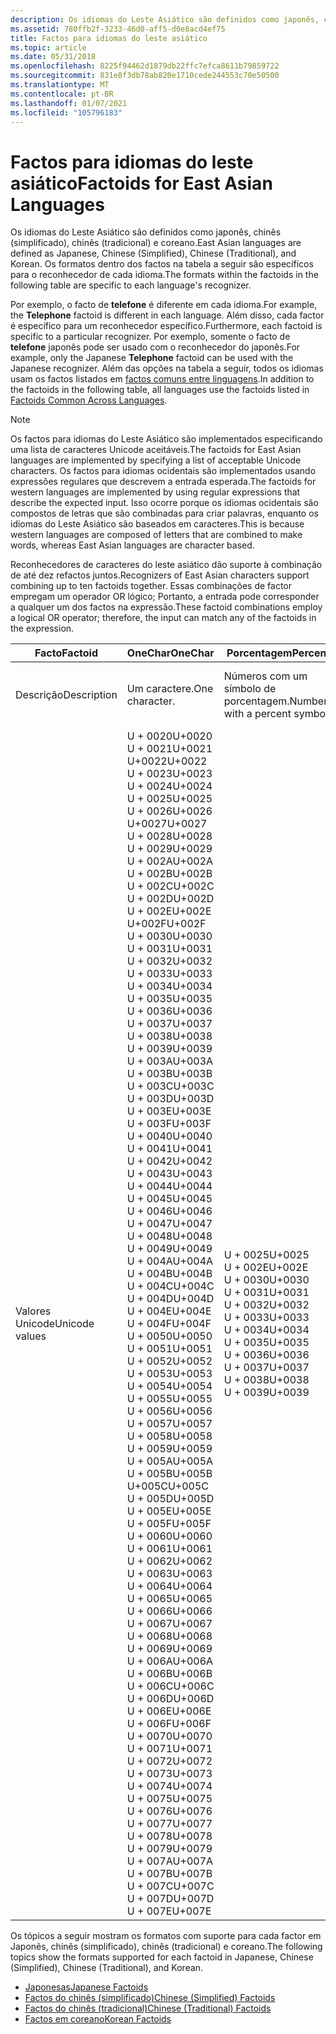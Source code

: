 ```yaml
---
description: Os idiomas do Leste Asiático são definidos como japonês, chinês (simplificado), chinês (tradicional) e coreano.
ms.assetid: 780ffb2f-3233-46d0-aff5-d0e8acd4ef75
title: Factos para idiomas do leste asiático
ms.topic: article
ms.date: 05/31/2018
ms.openlocfilehash: 8225f94462d1879db22ffc7efca8611b79859722
ms.sourcegitcommit: 831e8f3db78ab820e1710cede244553c70e50500
ms.translationtype: MT
ms.contentlocale: pt-BR
ms.lasthandoff: 01/07/2021
ms.locfileid: "105796183"
---
```

# <a name="factoids-for-east-asian-languages"></a><span data-ttu-id="cb90d-103">Factos para idiomas do leste asiático</span><span class="sxs-lookup"><span data-stu-id="cb90d-103">Factoids for East Asian Languages</span></span>

<span data-ttu-id="cb90d-104">Os idiomas do Leste Asiático são definidos como japonês, chinês (simplificado), chinês (tradicional) e coreano.</span><span class="sxs-lookup"><span data-stu-id="cb90d-104">East Asian languages are defined as Japanese, Chinese (Simplified), Chinese (Traditional), and Korean.</span></span> <span data-ttu-id="cb90d-105">Os formatos dentro dos factos na tabela a seguir são específicos para o reconhecedor de cada idioma.</span><span class="sxs-lookup"><span data-stu-id="cb90d-105">The formats within the factoids in the following table are specific to each language's recognizer.</span></span>

<span data-ttu-id="cb90d-106">Por exemplo, o facto de **telefone** é diferente em cada idioma.</span><span class="sxs-lookup"><span data-stu-id="cb90d-106">For example, the **Telephone** factoid is different in each language.</span></span> <span data-ttu-id="cb90d-107">Além disso, cada factor é específico para um reconhecedor específico.</span><span class="sxs-lookup"><span data-stu-id="cb90d-107">Furthermore, each factoid is specific to a particular recognizer.</span></span> <span data-ttu-id="cb90d-108">Por exemplo, somente o facto de **telefone** japonês pode ser usado com o reconhecedor do japonês.</span><span class="sxs-lookup"><span data-stu-id="cb90d-108">For example, only the Japanese **Telephone** factoid can be used with the Japanese recognizer.</span></span> <span data-ttu-id="cb90d-109">Além das opções na tabela a seguir, todos os idiomas usam os factos listados em [factos comuns entre linguagens](factoids-common-across-languages.md).</span><span class="sxs-lookup"><span data-stu-id="cb90d-109">In addition to the factoids in the following table, all languages use the factoids listed in [Factoids Common Across Languages](factoids-common-across-languages.md).</span></span>

> [!Note]  
> <span data-ttu-id="cb90d-110">Os factos para idiomas do Leste Asiático são implementados especificando uma lista de caracteres Unicode aceitáveis.</span><span class="sxs-lookup"><span data-stu-id="cb90d-110">The factoids for East Asian languages are implemented by specifying a list of acceptable Unicode characters.</span></span> <span data-ttu-id="cb90d-111">Os factos para idiomas ocidentais são implementados usando expressões regulares que descrevem a entrada esperada.</span><span class="sxs-lookup"><span data-stu-id="cb90d-111">The factoids for western languages are implemented by using regular expressions that describe the expected input.</span></span> <span data-ttu-id="cb90d-112">Isso ocorre porque os idiomas ocidentais são compostos de letras que são combinadas para criar palavras, enquanto os idiomas do Leste Asiático são baseados em caracteres.</span><span class="sxs-lookup"><span data-stu-id="cb90d-112">This is because western languages are composed of letters that are combined to make words, whereas East Asian languages are character based.</span></span>

 

<span data-ttu-id="cb90d-113">Reconhecedores de caracteres do leste asiático dão suporte à combinação de até dez refactos juntos.</span><span class="sxs-lookup"><span data-stu-id="cb90d-113">Recognizers of East Asian characters support combining up to ten factoids together.</span></span> <span data-ttu-id="cb90d-114">Essas combinações de factor empregam um operador OR lógico; Portanto, a entrada pode corresponder a qualquer um dos factos na expressão.</span><span class="sxs-lookup"><span data-stu-id="cb90d-114">These factoid combinations employ a logical OR operator; therefore, the input can match any of the factoids in the expression.</span></span>



| <span data-ttu-id="cb90d-115">Facto</span><span class="sxs-lookup"><span data-stu-id="cb90d-115">Factoid</span></span>                   | <span data-ttu-id="cb90d-116">**OneChar**</span><span class="sxs-lookup"><span data-stu-id="cb90d-116">**OneChar**</span></span>                                                                                                                                                                                                                                                                                                                                                                                                                                                                                                                                                                                                                                                                                                                                                                                                                                                                                                                                                                                                                                                                                                                                                                                                                                                                                                                                                                                                                                                                                                                                                                                                                                                                                                                                                                   | <span data-ttu-id="cb90d-117">**Porcentagem**</span><span class="sxs-lookup"><span data-stu-id="cb90d-117">**Percent**</span></span>                                                                                                                                                                                                             | <span data-ttu-id="cb90d-118">**PostalCode**</span><span class="sxs-lookup"><span data-stu-id="cb90d-118">**PostalCode**</span></span>                                                                                                                                                                                        | <span data-ttu-id="cb90d-119">**UpperChar**</span><span class="sxs-lookup"><span data-stu-id="cb90d-119">**UpperChar**</span></span>                                                                                                                                                                                                                                                                                                                                                                                                                                                                       |
|---------------------------|-------------------------------------------------------------------------------------------------------------------------------------------------------------------------------------------------------------------------------------------------------------------------------------------------------------------------------------------------------------------------------------------------------------------------------------------------------------------------------------------------------------------------------------------------------------------------------------------------------------------------------------------------------------------------------------------------------------------------------------------------------------------------------------------------------------------------------------------------------------------------------------------------------------------------------------------------------------------------------------------------------------------------------------------------------------------------------------------------------------------------------------------------------------------------------------------------------------------------------------------------------------------------------------------------------------------------------------------------------------------------------------------------------------------------------------------------------------------------------------------------------------------------------------------------------------------------------------------------------------------------------------------------------------------------------------------------------------------------------------------------------------------------------|-------------------------------------------------------------------------------------------------------------------------------------------------------------------------------------------------------------------------|-------------------------------------------------------------------------------------------------------------------------------------------------------------------------------------------------------|-------------------------------------------------------------------------------------------------------------------------------------------------------------------------------------------------------------------------------------------------------------------------------------------------------------------------------------------------------------------------------------------------------------------------------------------------------------------------------------|
| <span data-ttu-id="cb90d-120">Descrição</span><span class="sxs-lookup"><span data-stu-id="cb90d-120">Description</span></span><br/>    | <span data-ttu-id="cb90d-121">Um caractere.</span><span class="sxs-lookup"><span data-stu-id="cb90d-121">One character.</span></span><br/>                                                                                                                                                                                                                                                                                                                                                                                                                                                                                                                                                                                                                                                                                                                                                                                                                                                                                                                                                                                                                                                                                                                                                                                                                                                                                                                                                                                                                                                                                                                                                                                                                                                                                                                                                     | <span data-ttu-id="cb90d-122">Números com um símbolo de porcentagem.</span><span class="sxs-lookup"><span data-stu-id="cb90d-122">Numbers with a percent symbol.</span></span><br/>                                                                                                                                                                               | <span data-ttu-id="cb90d-123">CEPs numéricos.</span><span class="sxs-lookup"><span data-stu-id="cb90d-123">Numerical postal codes.</span></span><br/>                                                                                                                                                                    | <span data-ttu-id="cb90d-124">Caracteres de script latino maiúsculos.</span><span class="sxs-lookup"><span data-stu-id="cb90d-124">Uppercase Latin script characters.</span></span><br/>                                                                                                                                                                                                                                                                                                                                                                                                                                       |
| <span data-ttu-id="cb90d-125">Valores Unicode</span><span class="sxs-lookup"><span data-stu-id="cb90d-125">Unicode values</span></span><br/> | <span data-ttu-id="cb90d-126">U + 0020</span><span class="sxs-lookup"><span data-stu-id="cb90d-126">U+0020</span></span><br/> <span data-ttu-id="cb90d-127">U + 0021</span><span class="sxs-lookup"><span data-stu-id="cb90d-127">U+0021</span></span><br/> <span data-ttu-id="cb90d-128">U+0022</span><span class="sxs-lookup"><span data-stu-id="cb90d-128">U+0022</span></span><br/> <span data-ttu-id="cb90d-129">U + 0023</span><span class="sxs-lookup"><span data-stu-id="cb90d-129">U+0023</span></span><br/> <span data-ttu-id="cb90d-130">U + 0024</span><span class="sxs-lookup"><span data-stu-id="cb90d-130">U+0024</span></span><br/> <span data-ttu-id="cb90d-131">U + 0025</span><span class="sxs-lookup"><span data-stu-id="cb90d-131">U+0025</span></span><br/> <span data-ttu-id="cb90d-132">U + 0026</span><span class="sxs-lookup"><span data-stu-id="cb90d-132">U+0026</span></span><br/> <span data-ttu-id="cb90d-133">U+0027</span><span class="sxs-lookup"><span data-stu-id="cb90d-133">U+0027</span></span><br/> <span data-ttu-id="cb90d-134">U + 0028</span><span class="sxs-lookup"><span data-stu-id="cb90d-134">U+0028</span></span><br/> <span data-ttu-id="cb90d-135">U + 0029</span><span class="sxs-lookup"><span data-stu-id="cb90d-135">U+0029</span></span><br/> <span data-ttu-id="cb90d-136">U + 002A</span><span class="sxs-lookup"><span data-stu-id="cb90d-136">U+002A</span></span><br/> <span data-ttu-id="cb90d-137">U + 002B</span><span class="sxs-lookup"><span data-stu-id="cb90d-137">U+002B</span></span><br/> <span data-ttu-id="cb90d-138">U + 002C</span><span class="sxs-lookup"><span data-stu-id="cb90d-138">U+002C</span></span><br/> <span data-ttu-id="cb90d-139">U + 002D</span><span class="sxs-lookup"><span data-stu-id="cb90d-139">U+002D</span></span><br/> <span data-ttu-id="cb90d-140">U + 002E</span><span class="sxs-lookup"><span data-stu-id="cb90d-140">U+002E</span></span><br/> <span data-ttu-id="cb90d-141">U+002F</span><span class="sxs-lookup"><span data-stu-id="cb90d-141">U+002F</span></span><br/> <span data-ttu-id="cb90d-142">U + 0030</span><span class="sxs-lookup"><span data-stu-id="cb90d-142">U+0030</span></span><br/> <span data-ttu-id="cb90d-143">U + 0031</span><span class="sxs-lookup"><span data-stu-id="cb90d-143">U+0031</span></span><br/> <span data-ttu-id="cb90d-144">U + 0032</span><span class="sxs-lookup"><span data-stu-id="cb90d-144">U+0032</span></span><br/> <span data-ttu-id="cb90d-145">U + 0033</span><span class="sxs-lookup"><span data-stu-id="cb90d-145">U+0033</span></span><br/> <span data-ttu-id="cb90d-146">U + 0034</span><span class="sxs-lookup"><span data-stu-id="cb90d-146">U+0034</span></span><br/> <span data-ttu-id="cb90d-147">U + 0035</span><span class="sxs-lookup"><span data-stu-id="cb90d-147">U+0035</span></span><br/> <span data-ttu-id="cb90d-148">U + 0036</span><span class="sxs-lookup"><span data-stu-id="cb90d-148">U+0036</span></span><br/> <span data-ttu-id="cb90d-149">U + 0037</span><span class="sxs-lookup"><span data-stu-id="cb90d-149">U+0037</span></span><br/> <span data-ttu-id="cb90d-150">U + 0038</span><span class="sxs-lookup"><span data-stu-id="cb90d-150">U+0038</span></span><br/> <span data-ttu-id="cb90d-151">U + 0039</span><span class="sxs-lookup"><span data-stu-id="cb90d-151">U+0039</span></span><br/> <span data-ttu-id="cb90d-152">U + 003A</span><span class="sxs-lookup"><span data-stu-id="cb90d-152">U+003A</span></span><br/> <span data-ttu-id="cb90d-153">U + 003B</span><span class="sxs-lookup"><span data-stu-id="cb90d-153">U+003B</span></span><br/> <span data-ttu-id="cb90d-154">U + 003C</span><span class="sxs-lookup"><span data-stu-id="cb90d-154">U+003C</span></span><br/> <span data-ttu-id="cb90d-155">U + 003D</span><span class="sxs-lookup"><span data-stu-id="cb90d-155">U+003D</span></span><br/> <span data-ttu-id="cb90d-156">U + 003E</span><span class="sxs-lookup"><span data-stu-id="cb90d-156">U+003E</span></span><br/> <span data-ttu-id="cb90d-157">U + 003F</span><span class="sxs-lookup"><span data-stu-id="cb90d-157">U+003F</span></span><br/> <span data-ttu-id="cb90d-158">U + 0040</span><span class="sxs-lookup"><span data-stu-id="cb90d-158">U+0040</span></span><br/> <span data-ttu-id="cb90d-159">U + 0041</span><span class="sxs-lookup"><span data-stu-id="cb90d-159">U+0041</span></span><br/> <span data-ttu-id="cb90d-160">U + 0042</span><span class="sxs-lookup"><span data-stu-id="cb90d-160">U+0042</span></span><br/> <span data-ttu-id="cb90d-161">U + 0043</span><span class="sxs-lookup"><span data-stu-id="cb90d-161">U+0043</span></span><br/> <span data-ttu-id="cb90d-162">U + 0044</span><span class="sxs-lookup"><span data-stu-id="cb90d-162">U+0044</span></span><br/> <span data-ttu-id="cb90d-163">U + 0045</span><span class="sxs-lookup"><span data-stu-id="cb90d-163">U+0045</span></span><br/> <span data-ttu-id="cb90d-164">U + 0046</span><span class="sxs-lookup"><span data-stu-id="cb90d-164">U+0046</span></span><br/> <span data-ttu-id="cb90d-165">U + 0047</span><span class="sxs-lookup"><span data-stu-id="cb90d-165">U+0047</span></span><br/> <span data-ttu-id="cb90d-166">U + 0048</span><span class="sxs-lookup"><span data-stu-id="cb90d-166">U+0048</span></span><br/> <span data-ttu-id="cb90d-167">U + 0049</span><span class="sxs-lookup"><span data-stu-id="cb90d-167">U+0049</span></span><br/> <span data-ttu-id="cb90d-168">U + 004A</span><span class="sxs-lookup"><span data-stu-id="cb90d-168">U+004A</span></span><br/> <span data-ttu-id="cb90d-169">U + 004B</span><span class="sxs-lookup"><span data-stu-id="cb90d-169">U+004B</span></span><br/> <span data-ttu-id="cb90d-170">U + 004C</span><span class="sxs-lookup"><span data-stu-id="cb90d-170">U+004C</span></span><br/> <span data-ttu-id="cb90d-171">U + 004D</span><span class="sxs-lookup"><span data-stu-id="cb90d-171">U+004D</span></span><br/> <span data-ttu-id="cb90d-172">U + 004E</span><span class="sxs-lookup"><span data-stu-id="cb90d-172">U+004E</span></span><br/> <span data-ttu-id="cb90d-173">U + 004F</span><span class="sxs-lookup"><span data-stu-id="cb90d-173">U+004F</span></span><br/> <span data-ttu-id="cb90d-174">U + 0050</span><span class="sxs-lookup"><span data-stu-id="cb90d-174">U+0050</span></span><br/> <span data-ttu-id="cb90d-175">U + 0051</span><span class="sxs-lookup"><span data-stu-id="cb90d-175">U+0051</span></span><br/> <span data-ttu-id="cb90d-176">U + 0052</span><span class="sxs-lookup"><span data-stu-id="cb90d-176">U+0052</span></span><br/> <span data-ttu-id="cb90d-177">U + 0053</span><span class="sxs-lookup"><span data-stu-id="cb90d-177">U+0053</span></span><br/> <span data-ttu-id="cb90d-178">U + 0054</span><span class="sxs-lookup"><span data-stu-id="cb90d-178">U+0054</span></span><br/> <span data-ttu-id="cb90d-179">U + 0055</span><span class="sxs-lookup"><span data-stu-id="cb90d-179">U+0055</span></span><br/> <span data-ttu-id="cb90d-180">U + 0056</span><span class="sxs-lookup"><span data-stu-id="cb90d-180">U+0056</span></span><br/> <span data-ttu-id="cb90d-181">U + 0057</span><span class="sxs-lookup"><span data-stu-id="cb90d-181">U+0057</span></span><br/> <span data-ttu-id="cb90d-182">U + 0058</span><span class="sxs-lookup"><span data-stu-id="cb90d-182">U+0058</span></span><br/> <span data-ttu-id="cb90d-183">U + 0059</span><span class="sxs-lookup"><span data-stu-id="cb90d-183">U+0059</span></span><br/> <span data-ttu-id="cb90d-184">U + 005A</span><span class="sxs-lookup"><span data-stu-id="cb90d-184">U+005A</span></span><br/> <span data-ttu-id="cb90d-185">U + 005B</span><span class="sxs-lookup"><span data-stu-id="cb90d-185">U+005B</span></span><br/> <span data-ttu-id="cb90d-186">U+005C</span><span class="sxs-lookup"><span data-stu-id="cb90d-186">U+005C</span></span><br/> <span data-ttu-id="cb90d-187">U + 005D</span><span class="sxs-lookup"><span data-stu-id="cb90d-187">U+005D</span></span><br/> <span data-ttu-id="cb90d-188">U + 005E</span><span class="sxs-lookup"><span data-stu-id="cb90d-188">U+005E</span></span><br/> <span data-ttu-id="cb90d-189">U + 005F</span><span class="sxs-lookup"><span data-stu-id="cb90d-189">U+005F</span></span><br/> <span data-ttu-id="cb90d-190">U + 0060</span><span class="sxs-lookup"><span data-stu-id="cb90d-190">U+0060</span></span><br/> <span data-ttu-id="cb90d-191">U + 0061</span><span class="sxs-lookup"><span data-stu-id="cb90d-191">U+0061</span></span><br/> <span data-ttu-id="cb90d-192">U + 0062</span><span class="sxs-lookup"><span data-stu-id="cb90d-192">U+0062</span></span><br/> <span data-ttu-id="cb90d-193">U + 0063</span><span class="sxs-lookup"><span data-stu-id="cb90d-193">U+0063</span></span><br/> <span data-ttu-id="cb90d-194">U + 0064</span><span class="sxs-lookup"><span data-stu-id="cb90d-194">U+0064</span></span><br/> <span data-ttu-id="cb90d-195">U + 0065</span><span class="sxs-lookup"><span data-stu-id="cb90d-195">U+0065</span></span><br/> <span data-ttu-id="cb90d-196">U + 0066</span><span class="sxs-lookup"><span data-stu-id="cb90d-196">U+0066</span></span><br/> <span data-ttu-id="cb90d-197">U + 0067</span><span class="sxs-lookup"><span data-stu-id="cb90d-197">U+0067</span></span><br/> <span data-ttu-id="cb90d-198">U + 0068</span><span class="sxs-lookup"><span data-stu-id="cb90d-198">U+0068</span></span><br/> <span data-ttu-id="cb90d-199">U + 0069</span><span class="sxs-lookup"><span data-stu-id="cb90d-199">U+0069</span></span><br/> <span data-ttu-id="cb90d-200">U + 006A</span><span class="sxs-lookup"><span data-stu-id="cb90d-200">U+006A</span></span><br/> <span data-ttu-id="cb90d-201">U + 006B</span><span class="sxs-lookup"><span data-stu-id="cb90d-201">U+006B</span></span><br/> <span data-ttu-id="cb90d-202">U + 006C</span><span class="sxs-lookup"><span data-stu-id="cb90d-202">U+006C</span></span><br/> <span data-ttu-id="cb90d-203">U + 006D</span><span class="sxs-lookup"><span data-stu-id="cb90d-203">U+006D</span></span><br/> <span data-ttu-id="cb90d-204">U + 006E</span><span class="sxs-lookup"><span data-stu-id="cb90d-204">U+006E</span></span><br/> <span data-ttu-id="cb90d-205">U + 006F</span><span class="sxs-lookup"><span data-stu-id="cb90d-205">U+006F</span></span><br/> <span data-ttu-id="cb90d-206">U + 0070</span><span class="sxs-lookup"><span data-stu-id="cb90d-206">U+0070</span></span><br/> <span data-ttu-id="cb90d-207">U + 0071</span><span class="sxs-lookup"><span data-stu-id="cb90d-207">U+0071</span></span><br/> <span data-ttu-id="cb90d-208">U + 0072</span><span class="sxs-lookup"><span data-stu-id="cb90d-208">U+0072</span></span><br/> <span data-ttu-id="cb90d-209">U + 0073</span><span class="sxs-lookup"><span data-stu-id="cb90d-209">U+0073</span></span><br/> <span data-ttu-id="cb90d-210">U + 0074</span><span class="sxs-lookup"><span data-stu-id="cb90d-210">U+0074</span></span><br/> <span data-ttu-id="cb90d-211">U + 0075</span><span class="sxs-lookup"><span data-stu-id="cb90d-211">U+0075</span></span><br/> <span data-ttu-id="cb90d-212">U + 0076</span><span class="sxs-lookup"><span data-stu-id="cb90d-212">U+0076</span></span><br/> <span data-ttu-id="cb90d-213">U + 0077</span><span class="sxs-lookup"><span data-stu-id="cb90d-213">U+0077</span></span><br/> <span data-ttu-id="cb90d-214">U + 0078</span><span class="sxs-lookup"><span data-stu-id="cb90d-214">U+0078</span></span><br/> <span data-ttu-id="cb90d-215">U + 0079</span><span class="sxs-lookup"><span data-stu-id="cb90d-215">U+0079</span></span><br/> <span data-ttu-id="cb90d-216">U + 007A</span><span class="sxs-lookup"><span data-stu-id="cb90d-216">U+007A</span></span><br/> <span data-ttu-id="cb90d-217">U + 007B</span><span class="sxs-lookup"><span data-stu-id="cb90d-217">U+007B</span></span><br/> <span data-ttu-id="cb90d-218">U + 007C</span><span class="sxs-lookup"><span data-stu-id="cb90d-218">U+007C</span></span><br/> <span data-ttu-id="cb90d-219">U + 007D</span><span class="sxs-lookup"><span data-stu-id="cb90d-219">U+007D</span></span><br/> <span data-ttu-id="cb90d-220">U + 007E</span><span class="sxs-lookup"><span data-stu-id="cb90d-220">U+007E</span></span><br/> | <span data-ttu-id="cb90d-221">U + 0025</span><span class="sxs-lookup"><span data-stu-id="cb90d-221">U+0025</span></span><br/> <span data-ttu-id="cb90d-222">U + 002E</span><span class="sxs-lookup"><span data-stu-id="cb90d-222">U+002E</span></span><br/> <span data-ttu-id="cb90d-223">U + 0030</span><span class="sxs-lookup"><span data-stu-id="cb90d-223">U+0030</span></span><br/> <span data-ttu-id="cb90d-224">U + 0031</span><span class="sxs-lookup"><span data-stu-id="cb90d-224">U+0031</span></span><br/> <span data-ttu-id="cb90d-225">U + 0032</span><span class="sxs-lookup"><span data-stu-id="cb90d-225">U+0032</span></span><br/> <span data-ttu-id="cb90d-226">U + 0033</span><span class="sxs-lookup"><span data-stu-id="cb90d-226">U+0033</span></span><br/> <span data-ttu-id="cb90d-227">U + 0034</span><span class="sxs-lookup"><span data-stu-id="cb90d-227">U+0034</span></span><br/> <span data-ttu-id="cb90d-228">U + 0035</span><span class="sxs-lookup"><span data-stu-id="cb90d-228">U+0035</span></span><br/> <span data-ttu-id="cb90d-229">U + 0036</span><span class="sxs-lookup"><span data-stu-id="cb90d-229">U+0036</span></span><br/> <span data-ttu-id="cb90d-230">U + 0037</span><span class="sxs-lookup"><span data-stu-id="cb90d-230">U+0037</span></span><br/> <span data-ttu-id="cb90d-231">U + 0038</span><span class="sxs-lookup"><span data-stu-id="cb90d-231">U+0038</span></span><br/> <span data-ttu-id="cb90d-232">U + 0039</span><span class="sxs-lookup"><span data-stu-id="cb90d-232">U+0039</span></span><br/> | <span data-ttu-id="cb90d-233">U + 002D</span><span class="sxs-lookup"><span data-stu-id="cb90d-233">U+002D</span></span><br/> <span data-ttu-id="cb90d-234">U + 0030</span><span class="sxs-lookup"><span data-stu-id="cb90d-234">U+0030</span></span><br/> <span data-ttu-id="cb90d-235">U + 0031</span><span class="sxs-lookup"><span data-stu-id="cb90d-235">U+0031</span></span><br/> <span data-ttu-id="cb90d-236">U + 0032</span><span class="sxs-lookup"><span data-stu-id="cb90d-236">U+0032</span></span><br/> <span data-ttu-id="cb90d-237">U + 0033</span><span class="sxs-lookup"><span data-stu-id="cb90d-237">U+0033</span></span><br/> <span data-ttu-id="cb90d-238">U + 0034</span><span class="sxs-lookup"><span data-stu-id="cb90d-238">U+0034</span></span><br/> <span data-ttu-id="cb90d-239">U + 0035</span><span class="sxs-lookup"><span data-stu-id="cb90d-239">U+0035</span></span><br/> <span data-ttu-id="cb90d-240">U + 0036</span><span class="sxs-lookup"><span data-stu-id="cb90d-240">U+0036</span></span><br/> <span data-ttu-id="cb90d-241">U + 0037</span><span class="sxs-lookup"><span data-stu-id="cb90d-241">U+0037</span></span><br/> <span data-ttu-id="cb90d-242">U + 0038</span><span class="sxs-lookup"><span data-stu-id="cb90d-242">U+0038</span></span><br/> <span data-ttu-id="cb90d-243">U + 0039</span><span class="sxs-lookup"><span data-stu-id="cb90d-243">U+0039</span></span><br/> | <span data-ttu-id="cb90d-244">U + 0041</span><span class="sxs-lookup"><span data-stu-id="cb90d-244">U+0041</span></span><br/> <span data-ttu-id="cb90d-245">U + 0042</span><span class="sxs-lookup"><span data-stu-id="cb90d-245">U+0042</span></span><br/> <span data-ttu-id="cb90d-246">U + 0043</span><span class="sxs-lookup"><span data-stu-id="cb90d-246">U+0043</span></span><br/> <span data-ttu-id="cb90d-247">U + 0044</span><span class="sxs-lookup"><span data-stu-id="cb90d-247">U+0044</span></span><br/> <span data-ttu-id="cb90d-248">U + 0045</span><span class="sxs-lookup"><span data-stu-id="cb90d-248">U+0045</span></span><br/> <span data-ttu-id="cb90d-249">U + 0046</span><span class="sxs-lookup"><span data-stu-id="cb90d-249">U+0046</span></span><br/> <span data-ttu-id="cb90d-250">U + 0047</span><span class="sxs-lookup"><span data-stu-id="cb90d-250">U+0047</span></span><br/> <span data-ttu-id="cb90d-251">U + 0048</span><span class="sxs-lookup"><span data-stu-id="cb90d-251">U+0048</span></span><br/> <span data-ttu-id="cb90d-252">U + 0049</span><span class="sxs-lookup"><span data-stu-id="cb90d-252">U+0049</span></span><br/> <span data-ttu-id="cb90d-253">U + 004A</span><span class="sxs-lookup"><span data-stu-id="cb90d-253">U+004A</span></span><br/> <span data-ttu-id="cb90d-254">U + 004B</span><span class="sxs-lookup"><span data-stu-id="cb90d-254">U+004B</span></span><br/> <span data-ttu-id="cb90d-255">U + 004C</span><span class="sxs-lookup"><span data-stu-id="cb90d-255">U+004C</span></span><br/> <span data-ttu-id="cb90d-256">U + 004D</span><span class="sxs-lookup"><span data-stu-id="cb90d-256">U+004D</span></span><br/> <span data-ttu-id="cb90d-257">U + 004E</span><span class="sxs-lookup"><span data-stu-id="cb90d-257">U+004E</span></span><br/> <span data-ttu-id="cb90d-258">U + 004F</span><span class="sxs-lookup"><span data-stu-id="cb90d-258">U+004F</span></span><br/> <span data-ttu-id="cb90d-259">U + 0050</span><span class="sxs-lookup"><span data-stu-id="cb90d-259">U+0050</span></span><br/> <span data-ttu-id="cb90d-260">U + 0051</span><span class="sxs-lookup"><span data-stu-id="cb90d-260">U+0051</span></span><br/> <span data-ttu-id="cb90d-261">U + 0052</span><span class="sxs-lookup"><span data-stu-id="cb90d-261">U+0052</span></span><br/> <span data-ttu-id="cb90d-262">U + 0053</span><span class="sxs-lookup"><span data-stu-id="cb90d-262">U+0053</span></span><br/> <span data-ttu-id="cb90d-263">U + 0054</span><span class="sxs-lookup"><span data-stu-id="cb90d-263">U+0054</span></span><br/> <span data-ttu-id="cb90d-264">U + 0055</span><span class="sxs-lookup"><span data-stu-id="cb90d-264">U+0055</span></span><br/> <span data-ttu-id="cb90d-265">U + 0056</span><span class="sxs-lookup"><span data-stu-id="cb90d-265">U+0056</span></span><br/> <span data-ttu-id="cb90d-266">U + 0057</span><span class="sxs-lookup"><span data-stu-id="cb90d-266">U+0057</span></span><br/> <span data-ttu-id="cb90d-267">U + 0058</span><span class="sxs-lookup"><span data-stu-id="cb90d-267">U+0058</span></span><br/> <span data-ttu-id="cb90d-268">U + 0059</span><span class="sxs-lookup"><span data-stu-id="cb90d-268">U+0059</span></span><br/> <span data-ttu-id="cb90d-269">U + 005A</span><span class="sxs-lookup"><span data-stu-id="cb90d-269">U+005A</span></span><br/> |



 

<span data-ttu-id="cb90d-270">Os tópicos a seguir mostram os formatos com suporte para cada factor em Japonês, chinês (simplificado), chinês (tradicional) e coreano.</span><span class="sxs-lookup"><span data-stu-id="cb90d-270">The following topics show the formats supported for each factoid in Japanese, Chinese (Simplified), Chinese (Traditional), and Korean.</span></span>

-   [<span data-ttu-id="cb90d-271">Japonesas</span><span class="sxs-lookup"><span data-stu-id="cb90d-271">Japanese Factoids</span></span>](japanese-factoids.md)
-   [<span data-ttu-id="cb90d-272">Factos do chinês (simplificado)</span><span class="sxs-lookup"><span data-stu-id="cb90d-272">Chinese (Simplified) Factoids</span></span>](chinese--simplified--factoids.md)
-   [<span data-ttu-id="cb90d-273">Factos do chinês (tradicional)</span><span class="sxs-lookup"><span data-stu-id="cb90d-273">Chinese (Traditional) Factoids</span></span>](chinese--traditional--factoids.md)
-   [<span data-ttu-id="cb90d-274">Factos em coreano</span><span class="sxs-lookup"><span data-stu-id="cb90d-274">Korean Factoids</span></span>](korean-factoids.md)

 

 




